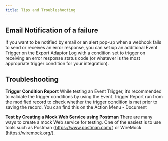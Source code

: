 ```yaml
---
title: Tips and Troubleshooting
---
```

## Email Notification of a failure
If you want to be notified by email or an alert pop-up when a webhook fails to send or receives an error response, you can set up an additional Event Trigger on the Export Adaptor Log with a condition set to trigger on receiving an error response status code (or whatever is the most appropriate trigger condition for your integration).

## Troubleshooting

**Trigger Condition Report**
While testing an Event Trigger, it’s recommended to validate the trigger conditions by using the Event Trigger Report run from the modified record to check whether the trigger condition is met prior to saving the record. You can find this on the Action Menu - Document

**Test by Creating a Mock Web Service using Postman**
There are many ways to create a mock Web service for testing. One of the easiest is to use tools such as Postman (https://www.postman.com/) or WireMock (https://wiremock.org/).
